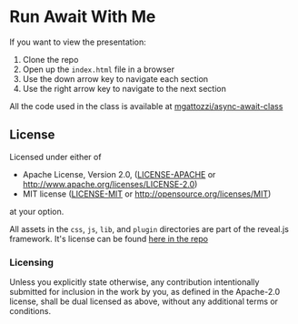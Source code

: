# Run Await With Me

If you want to view the presentation:

1. Clone the repo
2. Open up the `index.html` file in a browser
3. Use the down arrow key to navigate each section
4. Use the right arrow key to navigate to the next section

All the code used in the class is available at
[mgattozzi/async-await-class](https://github.com/mgattozzi/async-await-class)

## License

Licensed under either of

 * Apache License, Version 2.0, ([LICENSE-APACHE](LICENSE-APACHE) or http://www.apache.org/licenses/LICENSE-2.0)
 * MIT license ([LICENSE-MIT](LICENSE-MIT) or http://opensource.org/licenses/MIT)

at your option.

All assets in the `css`, `js`, `lib`, and `plugin` directories are part of the reveal.js framework. It's license
can be found [here in the repo](REVEALJS-LICENSE)


### Licensing

Unless you explicitly state otherwise, any contribution intentionally submitted
for inclusion in the work by you, as defined in the Apache-2.0 license, shall be
dual licensed as above, without any additional terms or conditions.
